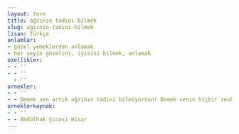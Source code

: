 ```yaml
---
layout: term
title: ağzının tadını bilmek
slug: agzinin-tadini-bilmek
lisan: Türkçe
anlamlar:
- güzel yemeklerden anlamak
- her şeyin güzelini, iyisini bilmek, anlamak
ozellikler:
- - ''
- - ''
  - ''
ornekler:
- - ''
- - Demek sen artık ağzının tadını bilmiyorsun! Demek senin hiçbir zevkin kalmamış!
orneklerkaynak:
- - ''
- - Abdülhak Şinasi Hisar
---
```

